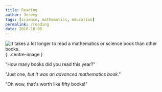 ```yaml
---
title: Reading
author: Jeremy
tags: [science, mathematics, education]
permalink: /reading
date: 2018-10-08
---
```


![It takes a lot longer to read a mathematics or science book than other books.](https://res.cloudinary.com/dh3hm8pb7/image/upload/c_scale,q_auto:best,w_615/v1535842818/Reading.png){: .centre-image }

"How many books did you read this year?"

"Just one, *but it was an advanced mathematics book*."

"Oh wow, that's worth like fifty books!"